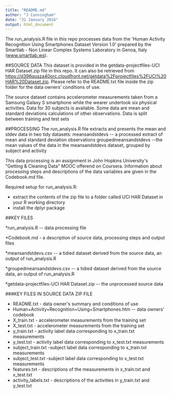 ```yaml
---
title: "README.md"
author: "J Cunningham"
date: "31 January 2016"
output: html_document
---
```



The run_analysis.R file in this repo processes data from the 'Human Activity Recognition Using Smartphones Dataset Version 1.0'
prepared by the Smartlab - Non Linear Complex Systems Laboratory in Genoa, Italy (www.smartlab.ws). 

##SOURCE DATA
This dataset is provided in the getdata-projectfiles-UCI HAR Dataset.zip file in this repo.  It can also be retrieved from  https://d396qusza40orc.cloudfront.net/getdata%2Fprojectfiles%2FUCI%20HAR%20Dataset.zip. Please refer to the README.txt file inside the zip folder for the data owners' conditions of use.

The source dataset contains accelerometer measurements taken from a Samsung Galaxy S smartphone while the wearer 
undertook six physical activities. Data for 30 subjects is available. Some data are mean and standard deviations calculations of other observations. Data is split between training and test sets

##PROCESSING
The run_analysis.R file extracts and presents the mean and stdev data in two tidy datasets:
    meansandstdevs -- a processed extract of mean and standard deviation observations
    groupedmeansandstdevs --the mean values of the data in the meansandstdevs dataset, grouped by subject and activity
    
This data processing is an assignment in John Hopkins University's "Getting & Cleaning Data" MOOC offerend on Coursera. Information about processing steps and descriptions of the data variables are given in the Codebook.md file.

Required setup for run_analysis.R:
* extract the contents of the zip file to a folder called UCI HAR Dataset in your R working directory
* install the dplyr package

##KEY FILES

*run_analysis.R -- data processing file

*Codebook.md - a description of source data, processing steps and output files

*meansandstdevs.csv  -- a tidied dataset derived from the source data, an output of run_analysis.R

*groupedmeansandstdevs.csv  -- a tidied dataset derived from the source data, an output of run_analysis.R

*getdata-projectfiles-UCI HAR Dataset.zip -- the unprocessed source data


###KEY FILES IN SOURCE DATA ZIP FILE

* README.txt - data owner's summary and conditions of use
* Human+Activity+Recognition+Using+Smartphones.htm -- data owners' codebook
* X_train.txt - accelerometer measurements from the training set
* X_test.txt - accelerometer measurements from the training set
* y_train.txt - activity label data corresponding to  x_train.txt measurements
* y_test.txt - activity label data corresponding to  x_test.txt measurements
* subject_train.txt  -subject label data corresponding to  x_train.txt measurements 
* subject_test.txt  -subject label data corresponding to  x_test.txt measurements 
* features.txt - descriptions of the measurements in x_train.txt and x_test.txt
* activity_labels.txt - descriptions of the activities in y_train.txt and y_test.txt

